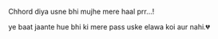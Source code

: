 
Chhord diya usne bhi mujhe mere haal prr...!

ye baat jaante hue bhi ki mere pass uske elawa koi aur nahi.💔
